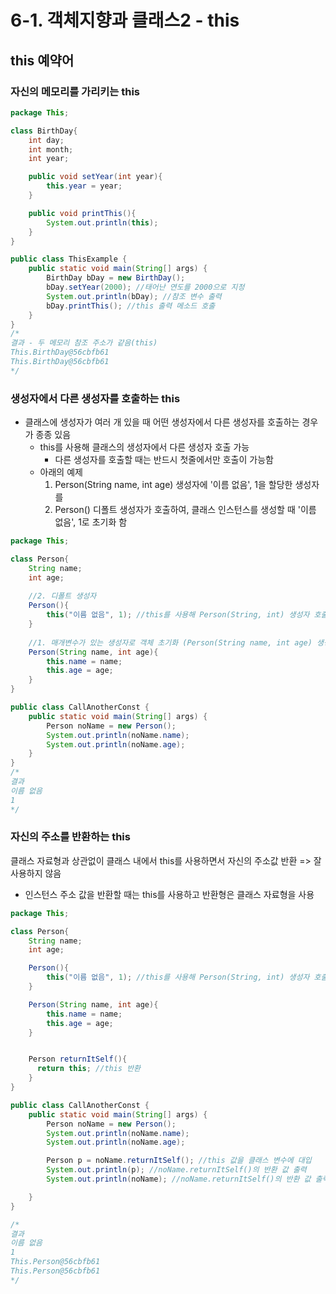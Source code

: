 # 6-1. 객체지향과 클래스2 - this

## this 예약어

### 자신의 메모리를 가리키는 this

```java
package This;

class BirthDay{
    int day;
    int month;
    int year;

    public void setYear(int year){
        this.year = year;
    }

    public void printThis(){
        System.out.println(this);
    }
}

public class ThisExample {
    public static void main(String[] args) {
        BirthDay bDay = new BirthDay();
        bDay.setYear(2000); //태어난 연도를 2000으로 지정
        System.out.println(bDay); //참조 변수 출력
        bDay.printThis(); //this 출력 메소드 호출
    }
}
/*
결과 - 두 메모리 참조 주소가 같음(this)
This.BirthDay@56cbfb61
This.BirthDay@56cbfb61
*/
```

### 생성자에서 다른 생성자를 호출하는 this

- 클래스에 생성자가 여러 개 있을 때 어떤 생성자에서 다른 생성자를 호출하는 경우가 종종 있음
  - this를 사용해 클래스의 생성자에서 다른 생성자 호출 가능
    - 다른 생성자를 호출할 때는 반드시 첫줄에서만 호출이 가능함
  - 아래의 예제
    1. Person(String name, int age) 생성자에 '이름 없음', 1을 할당한 생성자를
    2. Person() 디폴트 생성자가 호출하여, 클래스 인스턴스를 생성할 때 '이름 없음', 1로 초기화 함

```java
package This;

class Person{
    String name;
    int age;
    
  	//2. 디폴트 생성자
    Person(){
        this("이름 없음", 1); //this를 사용해 Person(String, int) 생성자 호출
    }
    
  	//1. 매개변수가 있는 생성자로 객체 초기화 (Person(String name, int age) 생성자에 '이름 없음', 1을 할당)
    Person(String name, int age){
        this.name = name;
        this.age = age;
    }
}

public class CallAnotherConst {
    public static void main(String[] args) {
        Person noName = new Person();
        System.out.println(noName.name);
        System.out.println(noName.age);
    }
}
/*
결과
이름 없음
1
*/
```

### 자신의 주소를 반환하는 this

클래스 자료형과 상관없이 클래스 내에서 this를 사용하면서 자신의 주소값 반환 => 잘 사용하지 않음

- 인스턴스 주소 값을 반환할 때는 this를 사용하고 반환형은 클래스 자료형을 사용

```java
package This;

class Person{
    String name;
    int age;

    Person(){
        this("이름 없음", 1); //this를 사용해 Person(String, int) 생성자 호출
    }

    Person(String name, int age){
        this.name = name;
        this.age = age;
    }


    Person returnItSelf(){
      return this; //this 반환
    }
}

public class CallAnotherConst {
    public static void main(String[] args) {
        Person noName = new Person();
        System.out.println(noName.name);
        System.out.println(noName.age);

        Person p = noName.returnItSelf(); //this 값을 클래스 변수에 대입
        System.out.println(p); //noName.returnItSelf()의 반환 값 출력
        System.out.println(noName); //noName.returnItSelf()의 반환 값 출력

    }
}

/*
결과
이름 없음
1
This.Person@56cbfb61
This.Person@56cbfb61
*/
```

